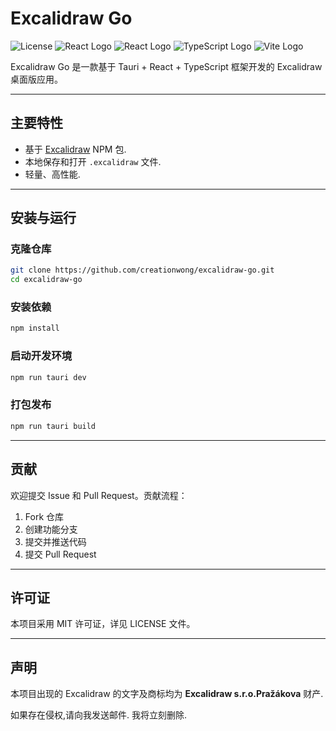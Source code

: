 # Excalidraw Go

![License](https://img.shields.io/badge/License-MIT-blue.svg)
![React Logo](https://img.shields.io/badge/@excalidraw/excalidraw-0.18.0-3C78D8?style=flat-square)
![React Logo](https://img.shields.io/badge/React-18.3.1-61DAFB?logo=react&style=flat-square)
![TypeScript Logo](https://img.shields.io/badge/TypeScript-5.8.3-3178C6?logo=typescript&style=flat-square)
![Vite Logo](https://img.shields.io/badge/Vite-7.0.4-646CFF?logo=vite&style=flat-square)

Excalidraw Go 是一款基于 Tauri + React + TypeScript 框架开发的 Excalidraw 桌面版应用。

---

## 主要特性

- 基于 [Excalidraw](https://github.com/excalidraw/excalidraw) NPM 包.
- 本地保存和打开 `.excalidraw` 文件.
- 轻量、高性能.

---

## 安装与运行

### 克隆仓库

```bash
git clone https://github.com/creationwong/excalidraw-go.git
cd excalidraw-go
```

### 安装依赖

```bash
npm install
```

### 启动开发环境

```bash
npm run tauri dev
```

### 打包发布

```bash
npm run tauri build
```

---

## 贡献

欢迎提交 Issue 和 Pull Request。贡献流程：

1. Fork 仓库
2. 创建功能分支
3. 提交并推送代码
4. 提交 Pull Request

---

## 许可证

本项目采用 MIT 许可证，详见 LICENSE 文件。

---

## 声明
本项目出现的 Excalidraw 的文字及商标均为 **Excalidraw s.r.o.Pražákova** 财产.

如果存在侵权,请向我发送邮件. 我将立刻删除.
